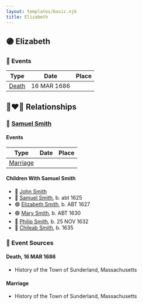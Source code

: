 ```yaml
---
layout: templates/basic.njk
title: Elizabeth
---
```

## 🟣 Elizabeth

### 📆 Events

Type | Date | Place
------ | ------ | ------
[Death](#event-5e6c5f62-78a8-424b-a7b1-4d0cdbf1a1ee) | 16 MAR 1686 |

## 👩‍❤️‍👨 Relationships

### 🔵 [Samuel Smith](/people/8/86804391)

#### Events

Type | Date | Place
------ | ------ | ------
[Marriage](#event-4f7e818f-a509-4bc2-9eef-5b593754506d) |  |
#### Children With Samuel Smith
* 🔵 [John Smith](/people/8/82917648)
* 🔵 [Samuel Smith](/people/5/57169666), b. abt 1625
* 🟣 [Elizabeth Smith](/people/9/92723561), b. ABT 1627
* 🟣 [Mary Smith](/people/3/39739360), b. ABT 1630
* 🔵 [Philip Smith](/people/6/61981014), b. 25 NOV 1632
* 🔵 [Chileab Smith](/people/8/88499593), b. 1635
### 📰 Event Sources

#### <a id="event-5e6c5f62-78a8-424b-a7b1-4d0cdbf1a1ee"></a> Death, 16 MAR 1686
* History of the Town of Sunderland, Massachusetts
#### <a id="event-4f7e818f-a509-4bc2-9eef-5b593754506d"></a> Marriage
* History of the Town of Sunderland, Massachusetts
